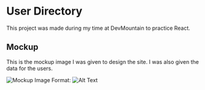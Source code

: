 # User Directory

This project was made during my time at DevMountain to practice React.

## Mockup

This is the mockup image I was given to design the site. I was also given the data for the users.

![Mockup Image](https://ed.devmountain.com/materials/webdev6/exercises/user-directory/_images/mockup.jpeg)
Format: ![Alt Text](url)
